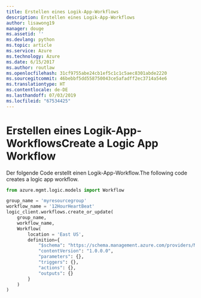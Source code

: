 ```yaml
---
title: Erstellen eines Logik-App-Workflows
description: Erstellen eines Logik-App-Workflows
author: lisawong19
manager: douge
ms.assetid: ''
ms.devlang: python
ms.topic: article
ms.service: Azure
ms.technology: Azure
ms.date: 6/15/2017
ms.author: routlaw
ms.openlocfilehash: 31cf9755abe24cb1ef5c1c1c5aec8301abde2220
ms.sourcegitcommit: 46bebbf5dd558750043ce5afadff2ec3714a54e6
ms.translationtype: HT
ms.contentlocale: de-DE
ms.lasthandoff: 07/03/2019
ms.locfileid: "67534425"
---
```

# <a name="create-a-logic-app-workflow"></a><span data-ttu-id="0dc2d-103">Erstellen eines Logik-App-Workflows</span><span class="sxs-lookup"><span data-stu-id="0dc2d-103">Create a Logic App Workflow</span></span>

<span data-ttu-id="0dc2d-104">Der folgende Code erstellt einen Logik-App-Workflow.</span><span class="sxs-lookup"><span data-stu-id="0dc2d-104">The following code creates a logic app workflow.</span></span>

```python
from azure.mgmt.logic.models import Workflow

group_name = 'myresourcegroup'
workflow_name = '12HourHeartBeat'
logic_client.workflows.create_or_update(
    group_name,
    workflow_name,
    Workflow(
        location = 'East US',
        definition={
            "$schema": "https://schema.management.azure.com/providers/Microsoft.Logic/schemas/2016-06-01/workflowdefinition.json#",
            "contentVersion": "1.0.0.0",
            "parameters": {},
            "triggers": {},
            "actions": {},
            "outputs": {}
        }
    )
)
```

